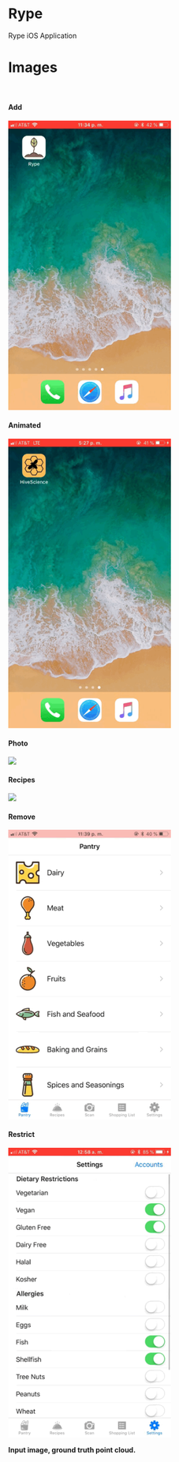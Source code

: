 # Rype
Rype iOS Application</br>

# Images

<br>

#### Add
<img src="resources/add.gif" width = "330px" />

#### Animated
<img src="resources/animated.gif" width = "330px" />

#### Photo
<img src="resources/photo.gif" width = "330px" />

#### Recipes
<img src="resources/recipes.gif" width = "330px" />

#### Remove
<img src="resources/remove.gif" width = "330px" />

#### Restrict
<img src="resources/restrict.gif" width = "330px" />

**Input image, ground truth point cloud.**</br>


